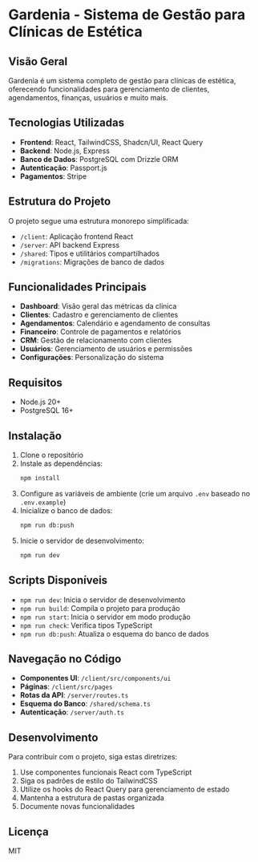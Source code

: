 # Gardenia - Sistema de Gestão para Clínicas de Estética

## Visão Geral

Gardenia é um sistema completo de gestão para clínicas de estética, oferecendo funcionalidades para gerenciamento de clientes, agendamentos, finanças, usuários e muito mais.

## Tecnologias Utilizadas

- **Frontend**: React, TailwindCSS, Shadcn/UI, React Query
- **Backend**: Node.js, Express
- **Banco de Dados**: PostgreSQL com Drizzle ORM
- **Autenticação**: Passport.js
- **Pagamentos**: Stripe

## Estrutura do Projeto

O projeto segue uma estrutura monorepo simplificada:

- `/client`: Aplicação frontend React
- `/server`: API backend Express
- `/shared`: Tipos e utilitários compartilhados
- `/migrations`: Migrações de banco de dados

## Funcionalidades Principais

- **Dashboard**: Visão geral das métricas da clínica
- **Clientes**: Cadastro e gerenciamento de clientes
- **Agendamentos**: Calendário e agendamento de consultas
- **Financeiro**: Controle de pagamentos e relatórios
- **CRM**: Gestão de relacionamento com clientes
- **Usuários**: Gerenciamento de usuários e permissões
- **Configurações**: Personalização do sistema

## Requisitos

- Node.js 20+
- PostgreSQL 16+

## Instalação

1. Clone o repositório
2. Instale as dependências:
   ```bash
   npm install
   ```
3. Configure as variáveis de ambiente (crie um arquivo `.env` baseado no `.env.example`)
4. Inicialize o banco de dados:
   ```bash
   npm run db:push
   ```
5. Inicie o servidor de desenvolvimento:
   ```bash
   npm run dev
   ```

## Scripts Disponíveis

- `npm run dev`: Inicia o servidor de desenvolvimento
- `npm run build`: Compila o projeto para produção
- `npm run start`: Inicia o servidor em modo produção
- `npm run check`: Verifica tipos TypeScript
- `npm run db:push`: Atualiza o esquema do banco de dados

## Navegação no Código

- **Componentes UI**: `/client/src/components/ui`
- **Páginas**: `/client/src/pages`
- **Rotas da API**: `/server/routes.ts`
- **Esquema do Banco**: `/shared/schema.ts`
- **Autenticação**: `/server/auth.ts`

## Desenvolvimento

Para contribuir com o projeto, siga estas diretrizes:

1. Use componentes funcionais React com TypeScript
2. Siga os padrões de estilo do TailwindCSS
3. Utilize os hooks do React Query para gerenciamento de estado
4. Mantenha a estrutura de pastas organizada
5. Documente novas funcionalidades

## Licença

MIT
